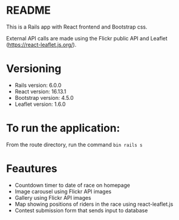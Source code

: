 # README

This is a Rails app with React frontend and Bootstrap css.

External API calls are made using the Flickr public API and Leaflet (https://react-leaflet.js.org/).

# Versioning

- Rails version: 6.0.0
- React version: 16.13.1
- Bootstrap version: 4.5.0
- Leaflet version: 1.6.0

# To run the application:

From the route directory, run the command `bin rails s`

# Feautures

- Countdown timer to date of race on homepage
- Image carousel using Flickr API images
- Gallery using Flickr API images
- Map showing positions of riders in the race using react-leaflet.js
- Contest submission form that sends input to database
